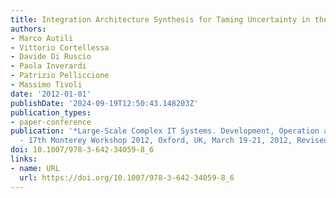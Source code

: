 ```yaml
---
title: Integration Architecture Synthesis for Taming Uncertainty in the Digital Space
authors:
- Marco Autili
- Vittorio Cortellessa
- Davide Di Ruscio
- Paola Inverardi
- Patrizio Pelliccione
- Massimo Tivoli
date: '2012-01-01'
publishDate: '2024-09-19T12:50:43.148203Z'
publication_types:
- paper-conference
publication: '*Large-Scale Complex IT Systems. Development, Operation and Management
  - 17th Monterey Workshop 2012, Oxford, UK, March 19-21, 2012, Revised Selected Papers*'
doi: 10.1007/978-3-642-34059-8_6
links:
- name: URL
  url: https://doi.org/10.1007/978-3-642-34059-8_6
---
```

